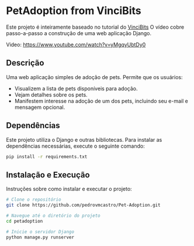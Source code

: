 # PetAdoption from VinciBits

Este projeto é inteiramente baseado no tutorial do [VinciBits](https://www.youtube.com/watch?v=yMgqyUbtDy0) O vídeo cobre passo-a-passo a construção de uma web aplicação Django.

Video: https://www.youtube.com/watch?v=yMgqyUbtDy0

## Descrição

Uma web aplicação simples de adoção de pets. Permite que os usuários:
* Visualizem a lista de pets disponíveis para adoção.
* Vejam detalhes sobre os pets.
* Manifestem interesse na adoção de um dos pets, incluindo seu e-mail e mensagem opcional.

## Dependências

Este projeto utiliza o Django e outras bibliotecas. Para instalar as dependências necessárias, execute o seguinte comando:

```bash
pip install -r requirements.txt
```
## Instalação e Execução

Instruções sobre como instalar e executar o projeto:

```bash
# Clone o repositório
git clone https://github.com/pedrovmcastro/Pet-Adoption.git

# Navegue até o diretório do projeto
cd petadoption

# Inicie o servidor Django
python manage.py runserver
```